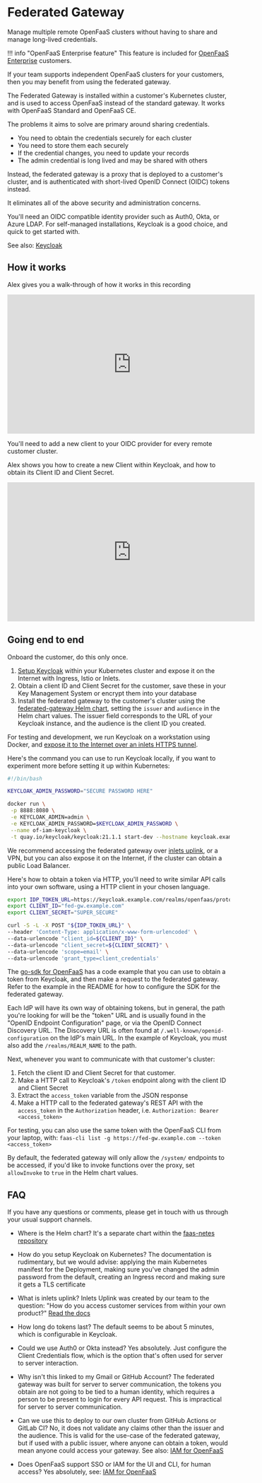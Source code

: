 # Federated Gateway

Manage multiple remote OpenFaaS clusters without having to share and manage long-lived credentials.

!!! info "OpenFaaS Enterprise feature"
    This feature is included for [OpenFaaS Enterprise](/openfaas-pro/introduction) customers.

If your team supports independent OpenFaaS clusters for your customers, then you may benefit from using the federated gateway.

The Federated Gateway is installed within a customer's Kubernetes cluster, and is used to access OpenFaaS instead of the standard gateway. It works with OpenFaaS Standard and OpenFaaS CE.

The problems it aims to solve are primary around sharing credentials.

* You need to obtain the credentials securely for each cluster
* You need to store them each securely
* If the credential changes, you need to update your records
* The admin credential is long lived and may be shared with others

Instead, the federated gateway is a proxy that is deployed to a customer's cluster, and is authenticated with short-lived OpenID Connect (OIDC) tokens instead.

It eliminates all of the above security and administration concerns.

You'll need an OIDC compatible identity provider such as Auth0, Okta, or Azure LDAP. For self-managed installations, Keycloak is a good choice, and quick to get started with.

See also: [Keycloak](https://www.keycloak.org/)

## How it works

Alex gives you a walk-through of how it works in this recording

<iframe width="560" height="315" src="https://www.youtube.com/embed/TPZHa0fw0Yk" title="YouTube video player" frameborder="0" allow="accelerometer; autoplay; clipboard-write; encrypted-media; gyroscope; picture-in-picture; web-share" allowfullscreen></iframe>

You'll need to add a new client to your OIDC provider for every remote customer cluster.

Alex shows you how to create a new Client within Keycloak, and how to obtain its Client ID and Client Secret.

<iframe width="560" height="315" src="https://www.youtube.com/embed/G2QVhUAEylc" title="YouTube video player" frameborder="0" allow="accelerometer; autoplay; clipboard-write; encrypted-media; gyroscope; picture-in-picture; web-share" allowfullscreen></iframe>

## Going end to end

Onboard the customer, do this only once.

1. [Setup Keycloak](https://www.keycloak.org/) within your Kubernetes cluster and expose it on the Internet with Ingress, Istio or Inlets.
2. Obtain a client ID and Client Secret for the customer, save these in your Key Management System or encrypt them into your database 
3. Install the federated gateway to the customer's cluster using the [federated-gateway Helm chart](https://github.com/openfaas/faas-netes/tree/master/chart/federated-gateway), setting the `issuer` and `audience` in the Helm chart values. The issuer field corresponds to the URL of your Keycloak instance, and the audience is the client ID you created.

For testing and development, we run Keycloak on a workstation using Docker, and [expose it to the Internet over an inlets HTTPS tunnel](https://docs.inlets.dev/tutorial/automated-http-server/).

Here's the command you can use to run Keycloak locally, if you want to experiment more before setting it up within Kubernetes:

```bash
#!/bin/bash

KEYCLOAK_ADMIN_PASSWORD="SECURE PASSWORD HERE"

docker run \
 -p 8888:8080 \
 -e KEYCLOAK_ADMIN=admin \
 -e KEYCLOAK_ADMIN_PASSWORD=$KEYCLOAK_ADMIN_PASSWORD \
 --name of-iam-keycloak \
 -t quay.io/keycloak/keycloak:21.1.1 start-dev --hostname keycloak.example.com --proxy=edge
```

We recommend accessing the federated gateway over [inlets uplink](https://docs.inlets.dev/uplink/overview/), or a VPN, but you can also expose it on the Internet, if the cluster can obtain a public Load Balancer.


Here's how to obtain a token via HTTP, you'll need to write similar API calls into your own software, using a HTTP client in your chosen language.

```bash
export IDP_TOKEN_URL=https://keycloak.example.com/realms/openfaas/protocol/openid-connect/token
export CLIENT_ID="fed-gw.example.com"
export CLIENT_SECRET="SUPER_SECURE"

curl -S -L -X POST "${IDP_TOKEN_URL}" \
--header 'Content-Type: application/x-www-form-urlencoded' \
--data-urlencode "client_id=${CLIENT_ID}" \
--data-urlencode "client_secret=${CLIENT_SECRET}" \
--data-urlencode 'scope=email' \
--data-urlencode 'grant_type=client_credentials'
```

The [go-sdk for OpenFaaS](https://github.com/openfaas/go-sdk) has a code example that you can use to obtain a token from Keycloak, and then make a request to the federated gateway. Refer to the example in the README for how to configure the SDK for the federated gateway.

Each IdP will have its own way of obtaining tokens, but in general, the path you're looking for will be the "token" URL and is usually found in the "OpenID Endpoint Configuration" page, or via the OpenID Connect Discovery URL. The Discovery URL is often found at `/.well-known/openid-configuration` on the IdP's main URL. In the example of Keycloak, you must also add the `/realms/REALM_NAME` to the path.

Next, whenever you want to communicate with that customer's cluster:

1. Fetch the client ID and Client Secret for that customer.
2. Make a HTTP call to Keycloak's `/token` endpoint along with the client ID and Client Secret
3. Extract the `access_token` variable from the JSON response
4. Make a HTTP call to the federated gateway's REST API with the `access_token` in the `Authorization` header, i.e. `Authorization: Bearer <access_token>`

For testing, you can also use the same token with the OpenFaaS CLI from your laptop, with: `faas-cli list -g https://fed-gw.example.com --token <access_token>`

By default, the federated gateway will only allow the `/system/` endpoints to be accessed, if you'd like to invoke functions over the proxy, set `allowInvoke` to `true` in the Helm chart values.

## FAQ

If you have any questions or comments, please get in touch with us through your usual support channels.

* Where is the Helm chart? It's a separate chart within the [faas-netes repository](https://github.com/openfaas/faas-netes/tree/master/chart/federated-gateway)

* How do you setup Keycloak on Kubernetes? The documentation is rudimentary, but we would advise: applying the main Kubernetes manifest for the Deployment, making sure you've changed the admin password from the default, creating an Ingress record and making sure it gets a TLS certificate

* What is inlets uplink? Inlets Uplink was created by our team to the question: "How do you access customer services from within your own product?" [Read the docs](https://docs.inlets.dev/uplink/overview/)

* How long do tokens last? The default seems to be about 5 minutes, which is configurable in Keycloak.

* Could we use Auth0 or Okta instead? Yes absolutely. Just configure the Client Credentials flow, which is the option that's often used for server to server interaction.

* Why isn't this linked to my Gmail or GitHub Account? The federated gateway was built for server to server communication, the tokens you obtain are not going to be tied to a human identity, which requires a person to be present to login for every API request. This is impractical for server to server communication.

* Can we use this to deploy to our own cluster from GitHub Actions or GitLab CI? No, it does not validate any claims other than the issuer and the audience. This is valid for the use-case of the federated gateway, but if used with a public issuer, where anyone can obtain a token, would mean anyone could access your gateway. See also: [IAM for OpenFaaS](/openfaas-pro/iam/overview)

* Does OpenFaaS support SSO or IAM for the UI and CLI, for human access? Yes absolutely, see: [IAM for OpenFaaS](/openfaas-pro/iam/overview)
